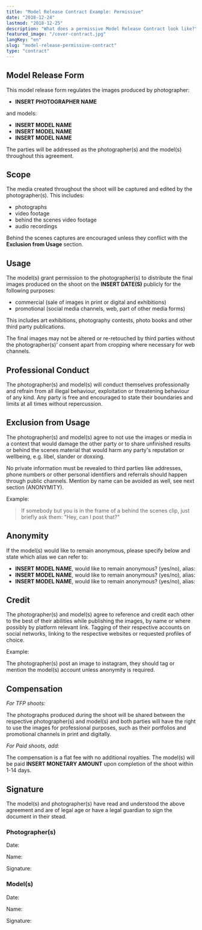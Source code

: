 ```yaml
---
title: "Model Release Contract Example: Permissive"
date: "2018-12-24"
lastmod: "2018-12-25"
description: "What does a permissive Model Release Contract look like?"
featured_image: "/cover-contract.jpg"
langKey: "en"
slug: "model-release-permissive-contract"
type: "contract"
---
```


## Model Release Form

This model release form regulates the images produced by photographer:

* **INSERT PHOTOGRAPHER NAME**

 and models:

* **INSERT MODEL NAME**
* **INSERT MODEL NAME**
* **INSERT MODEL NAME**

The parties will be addressed as the photographer(s) and the model(s) throughout this agreement.

## Scope

The media created throughout the shoot will be captured and edited by the photographer(s). This includes:

* photographs
* video footage
* behind the scenes video footage
* audio recordings

Behind the scenes captures are encouraged unless they conflict with the **Exclusion from Usage** section.

## Usage

The model(s) grant permission to the photographer(s) to distribute the final images produced on the shoot on the **INSERT DATE(S)** publicly for the following purposes:

* commercial (sale of images in print or digital and exhibitions)
* promotional (social media channels, web, part of other media forms)

This includes art exhibitions, photography contests, photo books and other third party publications.

The final images may not be altered or re-retouched by third parties without the photographer(s)' consent apart from cropping where necessary for web channels.

## Professional Conduct

The photographer(s) and model(s) will conduct themselves professionally and refrain from all illegal behaviour, exploitation or threatening behaviour of any kind. Any party is free and encouraged to state their boundaries and limits at all times without repercussion.

## Exclusion from Usage

The photographer(s) and model(s) agree to not use the images or media in a context that would damage the other party or to share unfinished results or behind the scenes material that would harm any party's reputation or wellbeing, e.g. libel, slander or doxxing.

No private information must be revealed to third parties like addresses, phone numbers or other personal identifiers and referrals should happen through public channels. Mention by name can be avoided as well, see next section (ANONYMITY).

Example:

> If somebody but you is in the frame of a behind the scenes clip, just briefly ask them: "Hey, can I post that?"

## Anonymity

If the model(s) would like to remain anonymous, please specify below and state which alias we can refer to:

* **INSERT MODEL NAME**, would like to remain anonymous? (yes/no), alias:
* **INSERT MODEL NAME**, would like to remain anonymous? (yes/no), alias:
* **INSERT MODEL NAME**, would like to remain anonymous? (yes/no), alias:

## Credit

The photographer(s) and model(s) agree to reference and credit each other to the best of their abilities while publishing the images, by name or where possibly by platform relevant link. Tagging of their respective accounts on social networks, linking to the respective websites or requested profiles of choice.

Example:

The photographer(s) post an image to instagram, they should tag or mention the model(s) account unless anonymity is required.

## Compensation

*For TFP shoots:*

The photographs produced during the shoot will be shared between the respective photographer(s) and model(s) and both parties will have the right to use the images for professional purposes, such as their portfolios and promotional channels in print and digitally.

*For Paid shoots, add:*

The compensation is a flat fee with no additional royalties. The model(s) will be paid **INSERT MONETARY AMOUNT** upon completion of the shoot within 1-14 days.

## Signature

The model(s) and photographer(s) have read and understood the above agreement and are of legal age or have a legal guardian to sign the document in their stead.

### Photographer(s)

Date:

Name:

Signature:

### Model(s)

Date:

Name:

Signature:

